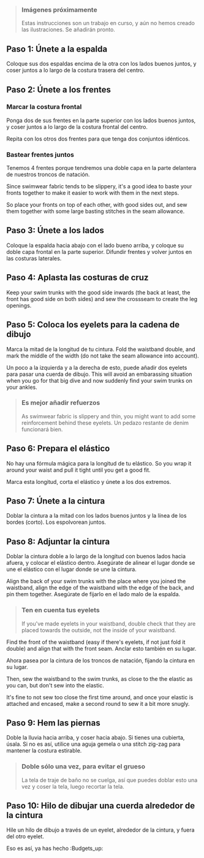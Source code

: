 > ### Imágenes próximamente
>
> Estas instrucciones son un trabajo en curso, y aún no hemos creado las ilustraciones. Se añadirán pronto.

## Paso 1: Únete a la espalda

Coloque sus dos espaldas encima de la otra con los lados buenos juntos, y coser juntos a lo largo de la costura trasera del centro.

## Paso 2: Únete a los frentes

### Marcar la costura frontal

Ponga dos de sus frentes en la parte superior con los lados buenos juntos, y coser juntos a lo largo de la costura frontal del centro.

Repita con los otros dos frentes para que tenga dos conjuntos idénticos.

### Bastear frentes juntos

Tenemos 4 frentes porque tendremos una doble capa en la parte delantera de nuestros troncos de natación.

Since swimwear fabric tends to be slippery, it's a good idea to baste your fronts together to make it easier to work with them in the next steps.

So place your fronts on top of each other, with good sides out, and sew them together with some large basting stitches in the seam allowance.

## Paso 3: Únete a los lados

Coloque la espalda hacia abajo con el lado bueno arriba, y coloque su doble capa frontal en la parte superior. Difundir frentes y volver juntos en las costuras laterales.

## Paso 4: Aplasta las costuras de cruz

Keep your swim trunks with the good side inwards (the back at least, the front has good side on both sides) and sew the crossseam to create the leg openings.

## Paso 5: Coloca los eyelets para la cadena de dibujo

Marca la mitad de la longitud de tu cintura. Fold the waistband double, and mark the middle of the width (do not take the seam allowance into account).

Un poco a la izquierda y a la derecha de esto, puede añadir dos eyelets para pasar una cuerda de dibujo. This will avoid an embarassing situation when you go for that big dive and now suddenly find your swim trunks on your ankles.

> ### Es mejor añadir refuerzos
>
> As swimwear fabric is slippery and thin, you might want to add some reinforcement behind these eyelets. Un pedazo restante de denim funcionará bien.

## Paso 6: Prepara el elástico

No hay una fórmula mágica para la longitud de tu elástico. So you wrap it around your waist and pull it tight until you get a good fit.

Marca esta longitud, corta el elástico y únete a los dos extremos.

## Paso 7: Únete a la cintura

Doblar la cintura a la mitad con los lados buenos juntos y la línea de los bordes (corto). Los espolvorean juntos.

## Paso 8: Adjuntar la cintura

Doblar la cintura doble a lo largo de la longitud con buenos lados hacia afuera, y colocar el elástico dentro. Asegúrate de alinear el lugar donde se une el elástico con el lugar donde se une la cintura.

Align the back of your swim trunks with the place where you joined the waistband, align the edge of the waistband with the edge of the back, and pin them together. Asegúrate de fijarlo en el lado malo de la espalda.

> ### Ten en cuenta tus eyelets
>
> If you've made eyelets in your waistband, double check that they are placed towards the outside, not the inside of your waistband.

Find the front of the waistband (easy if there's eyelets, if not just fold it double) and align that with the front seam. Anclar esto también en su lugar.

Ahora pasea por la cintura de los troncos de natación, fijando la cintura en su lugar.

Then, sew the waistband to the swim trunks, as close to the the elastic as you can, but don't sew into the elastic.

It's fine to not sew too close the first time around, and once your elastic is attached and encased, make a second round to sew it a bit more snugly.

## Paso 9: Hem las piernas

Doble la lluvia hacia arriba, y coser hacia abajo. Si tienes una cubierta, úsala. Si no es así, utilice una aguja gemela o una stitch zig-zag para mantener la costura estirable.

> ### Doble sólo una vez, para evitar el grueso
>
> La tela de traje de baño no se cuelga, así que puedes doblar esto una vez y coser la tela, luego recortar la tela.

## Paso 10: Hilo de dibujar una cuerda alrededor de la cintura

Hile un hilo de dibujo a través de un eyelet, alrededor de la cintura, y fuera del otro eyelet.

Eso es así, ya has hecho :Budgets\_up:
